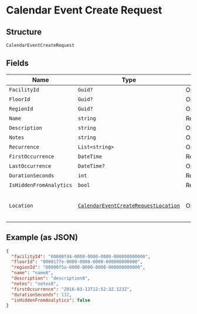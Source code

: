 
# Calendar Event Create Request

## Structure

`CalendarEventCreateRequest`

## Fields

| Name | Type | Tags | Description |
|  --- | --- | --- | --- |
| `FacilityId` | `Guid?` | Optional | - |
| `FloorId` | `Guid?` | Optional | - |
| `RegionId` | `Guid?` | Optional | - |
| `Name` | `string` | Required | - |
| `Description` | `string` | Optional | - |
| `Notes` | `string` | Optional | - |
| `Recurrence` | `List<string>` | Optional | - |
| `FirstOccurrence` | `DateTime` | Required | - |
| `LastOccurrence` | `DateTime?` | Optional | - |
| `DurationSeconds` | `int` | Required | - |
| `IsHiddenFromAnalytics` | `bool` | Required | - |
| `Location` | [`CalendarEventCreateRequestLocation`](../../doc/models/containers/calendar-event-create-request-location.md) | Optional | This is a container for one-of cases. |

## Example (as JSON)

```json
{
  "facilityId": "00000fd4-0000-0000-0000-000000000000",
  "floorId": "0000177e-0000-0000-0000-000000000000",
  "regionId": "00000f5a-0000-0000-0000-000000000000",
  "name": "name8",
  "description": "description8",
  "notes": "notes8",
  "firstOccurrence": "2016-03-13T12:52:32.123Z",
  "durationSeconds": 132,
  "isHiddenFromAnalytics": false
}
```

